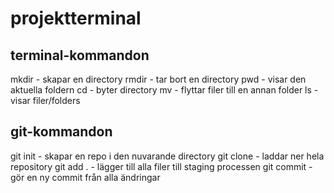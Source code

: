 # projektterminal


## terminal-kommandon

mkdir - skapar en directory
rmdir - tar bort en directory
pwd -  visar den aktuella foldern
cd - byter directory
mv - flyttar filer till en 
annan folder
ls - visar filer/folders 


## git-kommandon

git init - skapar en repo i den nuvarande directory
git clone - laddar ner hela repository 
git add . - lägger till alla filer till staging processen
git commit - gör en ny commit från alla ändringar